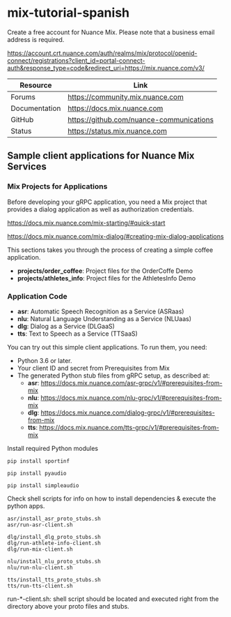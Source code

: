 # mix-tutorial-spanish

Create a free account for Nuance Mix. Please note that a business email address is required.

https://account.crt.nuance.com/auth/realms/mix/protocol/openid-connect/registrations?client_id=portal-connect-auth&response_type=code&redirect_uri=https://mix.nuance.com/v3/

| Resource	| Link |
| --- | --- |
| Forums	| https://community.mix.nuance.com |
| Documentation |	https://docs.mix.nuance.com |
| GitHub	 | https://github.com/nuance-communications |
| Status	 | https://status.mix.nuance.com |

## Sample client applications for Nuance Mix Services
 
### Mix Projects for Applications 
Before developing your gRPC application, you need a Mix project that provides a dialog application as well as authorization credentials.

https://docs.mix.nuance.com/mix-starting/#quick-start

https://docs.mix.nuance.com/mix-dialog/#creating-mix-dialog-applications

This sections takes you through the process of creating a simple coffee application.

- **projects/order_coffee**:  Project files for the OrderCoffe Demo
- **projects/athletes_info**: Project files for the AthletesInfo Demo

### Application Code

- **asr**: Automatic Speech Recognition as a Service (ASRaas)
- **nlu**: Natural Language Understanding as a Service (NLUaas)
- **dlg**: Dialog as a Service (DLGaaS)
- **tts**: Text to Speech as a Service (TTSaaS)

You can try out this simple client applications. 
To run them, you need:
- Python 3.6 or later.
- Your client ID and secret from Prerequisites from Mix
- The generated Python stub files from gRPC setup, as described at:
  - **asr**: https://docs.mix.nuance.com/asr-grpc/v1/#prerequisites-from-mix
  - **nlu**: https://docs.mix.nuance.com/nlu-grpc/v1/#prerequisites-from-mix
  - **dlg**: https://docs.mix.nuance.com/dialog-grpc/v1/#prerequisites-from-mix
  - **tts**: https://docs.mix.nuance.com/tts-grpc/v1/#prerequisites-from-mix

Install required Python modules

```
pip install sportinf

pip install pyaudio

pip install simpleaudio
```

Check shell scripts for info on how to install dependencies & execute the python apps.

```
asr/install_asr_proto_stubs.sh
asr/run-asr-client.sh

dlg/install_dlg_proto_stubs.sh
dlg/run-athlete-info-client.sh
dlg/run-mix-client.sh

nlu/install_nlu_proto_stubs.sh
nlu/run-nlu-client.sh

tts/install_tts_proto_stubs.sh
tts/run-tts-client.sh
```
run-*-client.sh: shell script should be located and executed right from the directory above your proto files and stubs.

